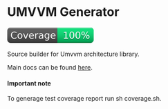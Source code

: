 # UMVVM Generator

![Tests code coverage status](coverage/coverage_badge.svg)

Source builder for Umvvm architecture library.

Main docs can be found [here](../../packages/umvvm/README.md).

#### Important note

To generage test coverage report run sh coverage.sh.